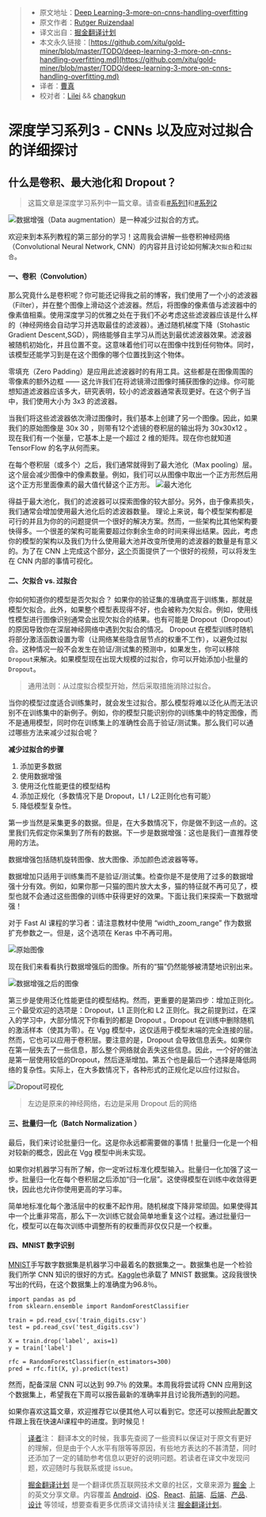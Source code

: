 
> * 原文地址：[Deep Learning-3-more-on-cnns-handling-overfitting](https://medium.com/towards-data-science/deep-learning-3-more-on-cnns-handling-overfitting-2bd5d99abe5d)
> * 原文作者：[Rutger Ruizendaal](https://medium.com/@r.ruizendaal)
> * 译文出自：[掘金翻译计划](https://github.com/xitu/gold-miner)
> * 本文永久链接：[https://github.com/xitu/gold-miner/blob/master/TODO/deep-learning-3-more-on-cnns-handling-overfitting.md](https://github.com/xitu/gold-miner/blob/master/TODO/deep-learning-3-more-on-cnns-handling-overfitting.md)
> * 译者：[曹真](https://github.com/lj147/)
> * 校对者：[Lilei](https://github.com/lileizhenshuai) && [changkun](https://github.com/changkun)

# 深度学习系列3 - CNNs 以及应对过拟合的详细探讨

## 什么是卷积、最大池化和 Dropout？

> 这篇文章是深度学习系列中一篇文章。请查看[#系列1](https://github.com/xitu/gold-miner/blob/master/TODO/deep-learning-1-setting-up-aws-image-recognition.md)和[#系列2](https://github.com/xitu/gold-miner/blob/master/TODO/deep-learning-2-convolutional-neural-networks.md)

![数据增强（Data augmentation）是一种减少过拟合的方式。](https://cdn-images-1.medium.com/max/1600/1*GUvLnDB2Q7lKHDNiwLQBNA.png)


 欢迎来到本系列教程的第三部分的学习！这周我会讲解一些卷积神经网络（Convolutional Neural Network, CNN）的内容并且讨论如何解决`欠拟合`和`过拟合`。

#### **一、卷积（Convolution）**

那么究竟什么是卷积呢？你可能还记得我之前的博客，我们使用了一个小的滤波器（Filter），并在整个图像上滑动这个滤波器。然后，将图像的像素值与滤波器中的像素值相乘。使用深度学习的优雅之处在于我们不必考虑这些滤波器应该是什么样的（神经网络会自动学习并选取最佳的滤波器）。通过随机梯度下降（Stohastic Gradient Descent,SGD），网络能够自主学习从而达到最优滤波器效果。滤波器被随机初始化，并且位置不变。这意味着他们可以在图像中找到任何物体。同时，该模型还能学习到是在这个图像的哪个位置找到这个物体。


零填充（Zero Padding）是应用此滤波器时的有用工具。这些都是在图像周围的零像素的额外边框 —— 这允许我们在将滤镜滑过图像时捕获图像的边缘。你可能想知道滤波器应该多大，研究表明，较小的滤波器通常表现更好。在这个例子当中，我们使用大小为 3x3 的滤波器。

当我们将这些滤波器依次滑过图像时，我们基本上创建了另一个图像。因此，如果我们的原始图像是 30x 30 ，则带有12个滤镜的卷积层的输出将为 30x30x12 。现在我们有一个张量，它基本上是一个超过 2 维的矩阵。现在你也就知道 TensorFlow 的名字从何而来。

在每个卷积层（或多个）之后，我们通常就得到了最大池化（Max pooling）层。这个层会减少图像中的像素数量。例如，我们可以从图像中取出一个正方形然后用这个正方形里面像素的最大值代替这个正方形。
![最大池化](https://cdn-images-1.medium.com/max/1600/1*GksqN5XY8HPpIddm5wzm7A.jpeg)
 
得益于最大池化，我们的滤波器可以探索图像的较大部分。另外，由于像素损失，我们通常会增加使用最大池化后的滤波器数量。
理论上来说，每个模型架构都是可行的并且为你的的问题提供一个很好的解决方案。然而，一些架构比其他架构要快得多。一个很差的架构可能需要超过你剩余生命的时间来得出结果。因此，考虑你的模型的架构以及我们为什么使用最大池并改变所使用的滤波器的数量是有意义的。为了在 CNN 上完成这个部分，[这个](http://yosinski.com/deepvis#toolbox)页面提供了一个很好的视频，可以将发生在 CNN 内部的事情可视化。


#### 二、欠拟合 vs. 过拟合

你如何知道你的模型是否欠拟合？ 如果你的验证集的准确度高于训练集，那就是模型欠拟合。此外，如果整个模型表现得不好，也会被称为欠拟合。例如，使用线性模型进行图像识别通常会出现欠拟合的结果。也有可能是  Dropout（Dropout）的原因导致你在深层神经网络中遇到欠拟合的情况。
Dropout 在模型训练时随机将部分激活函数设置为零（让网络某些隐含层节点的权重不工作），以避免过拟合。这种情况一般不会发生在验证/测试集的预测中，如果发生，你可以移除 `Dropout`来解决。如果模型现在出现大规模的过拟合，你可以开始添加小批量的 `Dropout`。


 

> 通用法则：从过度拟合模型开始，然后采取措施消除过拟合。

当你的模型过度适合训练集时，就会发生过拟合。那么模型将难以泛化从而无法识别不在训练集中的新例子。例如，你的模型只能识别你的训练集中的特定图像，而不是通用模型，同时你在训练集上的准确性会高于验证/测试集。那么我们可以通过哪些方法来减少过拟合呢？

**减少过拟合的步骤**

1. 添加更多数据
2. 使用数据增强
3. 使用泛化性能更佳的模型结构
4. 添加正规化（多数情况下是 Dropout，L1 / L2正则化也有可能）
5. 降低模型复杂性。
 
第一步当然是采集更多的数据。但是，在大多数情况下，你是做不到这一点的。这里我们先假定你采集到了所有的数据。下一步是数据增强：这也是我们一直推荐使用的方法。

数据增强包括随机旋转图像、放大图像、添加颜色滤波器等等。 

数据增加只适用于训练集而不是验证/测试集。检查你是不是使用了过多的数据增强十分有效。例如，如果你那一只猫的图片放大太多，猫的特征就不再可见了，模型也就不会通过这些图像的训练中获得更好的效果。下面让我们来探索一下数据增强！

对于 Fast AI 课程的学习者：请注意教材中使用 “width_zoom_range” 作为数据扩充参数之一。但是，这个选项在 Keras 中不再可用。

![原始图像](https://cdn-images-1.medium.com/max/1600/1*GqYnzBWEC0L8ehpMcwtkhw.png)

现在我们来看看执行数据增强后的图像。所有的“猫”仍然能够被清楚地识别出来。

![数据增强之后的图像](https://cdn-images-1.medium.com/max/1600/1*ozrEhNk2ONPXo4qDQjKPKw.png)

第三步是使用泛化性能更佳的模型结构。然而，更重要的是第四步：增加正则化。三个最受欢迎的选项是：Dropout，L1 正则化和 L2 正则化。我之前提到过，在深入的学习中，大部分情况下你看到的都是 Dropout 。Dropout 在训练中删除随机的激活样本（使其为零）。在 Vgg 模型中，这仅适用于模型末端的完全连接的层。然而，它也可以应用于卷积层。要注意的是，Dropout 会导致信息丢失。如果你在第一层失去了一些信息，那么整个网络就会丢失这些信息。因此，一个好的做法是第一层使用较低的Dropout，然后逐渐增加。第五个也是最后一个选择是降低网络的复杂性。实际上，在大多数情况下，各种形式的正规化足以应付过拟合。

![Dropout可视化](https://cdn-images-1.medium.com/max/1600/1*yIGb-kfxCAK0xiXipo6utA.png)
> 左边是原来的神经网络，右边是采用 Dropout 后的网络



#### **三、批量归一化（Batch Normalization ）**


最后，我们来讨论批量归一化。这是你永远都需要做的事情！批量归一化是一个相对较新的概念，因此在 Vgg 模型中尚未实现。

如果你对机器学习有所了解，你一定听过标准化模型输入。批量归一化加强了这一步。批量归一化在每个卷积层之后添加“归一化层”。这使得模型在训练中收敛得更快，因此也允许你使用更高的学习率。

简单地标准化每个激活层中的权重不起作用。随机梯度下降非常顽固。如果使得其中一个比重非常高，那么下一次训练它就会简单地重复这个过程。通过批量归一化，模型可以在每次训练中调整所有的权重而非仅仅只是一个权重。

#### **四、MNIST 数字识别**

[MNIST](http://yann.lecun.com/exdb/mnist/)手写数字数据集是机器学习中最着名的数据集之一。数据集也是一个检验我们所学 CNN 知识的很好的方式。[Kaggle](https://www.kaggle.com/c/digit-recognizer)也承载了 MNIST 数据集。这段我很快写出的代码，在这个数据集上的准确度为96.8％。
 

    import pandas as pd
    from sklearn.ensemble import RandomForestClassifier

    train = pd.read_csv('train_digits.csv')
    test = pd.read_csv('test_digits.csv')

    X = train.drop('label', axis=1)
    y = train['label']

    rfc = RandomForestClassifier(n_estimators=300)
    pred = rfc.fit(X, y).predict(test)


然而，配备深层 CNN 可以达到 99.7％ 的效果。本周我将尝试将 CNN 应用到这个数据集上，希望我在下周可以报告最新的准确率并且讨论我所遇到的问题。

如果你喜欢这篇文章，欢迎推荐它以便其他人可以看到它。您还可以按照此配置文件跟上我在快速AI课程中的进度。到时候见！

> [译者](https://github.com/lj147/)注： 翻译本文的时候，我事先查阅了一些资料以保证对于原文有更好的理解，但是由于个人水平有限等等原因，有些地方表达的不甚清楚，同时还添加了一定的辅助参考信息以更好的说明问题。若读者在译文中发现问题，欢迎随时与我联系或提 issue。

> [掘金翻译计划](https://github.com/xitu/gold-miner) 是一个翻译优质互联网技术文章的社区，文章来源为 [掘金](https://juejin.im) 上的英文分享文章。内容覆盖 [Android](https://github.com/xitu/gold-miner#android)、[iOS](https://github.com/xitu/gold-miner#ios)、[React](https://github.com/xitu/gold-miner#react)、[前端](https://github.com/xitu/gold-miner#前端)、[后端](https://github.com/xitu/gold-miner#后端)、[产品](https://github.com/xitu/gold-miner#产品)、[设计](https://github.com/xitu/gold-miner#设计) 等领域，想要查看更多优质译文请持续关注 [掘金翻译计划](https://github.com/xitu/gold-miner)。


